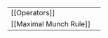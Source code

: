 |                        |     |
| ---------------------- | --- |
| [[Operators]]          |     |
| [[Maximal Munch Rule]] |     |
